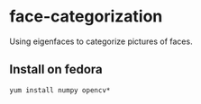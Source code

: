 # face-categorization
Using eigenfaces to categorize pictures of faces.

## Install on fedora
```
yum install numpy opencv*
```
